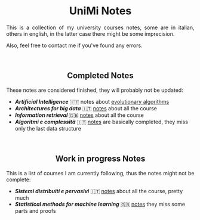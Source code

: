 <h1 align="center"> UniMi Notes</h1>

<p align="justify">
This is a collection of my university courses notes, some are in italian, others in english, in the latter case there might be some imprecision.

Also, feel free to contact me if you've found any errors.
</p>
<br>

<h2 align="center"> Completed Notes</h1>

<p align="justify">
These notes are considered finished, they will probably not be updated:
</p>

* ***Artificial Intelligence*** :it: notes about [evolutionary algorithms](https://github.com/tomfran/unimi-notes/blob/main/artificial-intelligence/evolutionary.pdf) 
* ***Architectures for big data*** :it: [notes](https://github.com/tomfran/unimi-notes/blob/main/architectures-big-data/architectures-for-big-data.pdf) about all the course
* ***Information retrieval*** :gb: [notes](https://github.com/tomfran/unimi-notes/blob/main/information-retrieval/information-retrieval.pdf) about all the course
* ***Algoritmi e complessità*** :it: [notes](https://github.com/tomfran/unimi-notes/blob/main/algoritmi-complessita/algo_comp.pdf) are basically completed, 
they miss only the last data structure

<br>

<h2 align="center"> Work in progress Notes</h1>

<p align="justify">
This is a list of courses I am currently following, thus the notes 
might not be complete:
</p>

* ***Sistemi distribuiti e pervasivi*** :it: [notes](https://github.com/tomfran/unimi-notes/blob/main/sistemi-distribuiti/sistemi-distribuiti.pdf) about all the course, pretty much
* ***Statistical methods for machine learning*** :gb: [notes](https://github.com/tomfran/unimi-notes/blob/main/statistical-methods/statistical-methods.pdf)  they miss some parts and proofs
